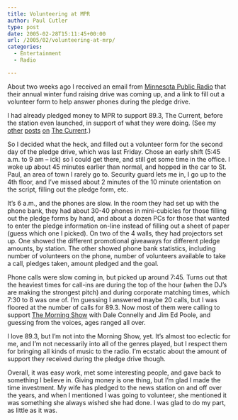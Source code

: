 ```yaml
---
title: Volunteering at MPR
author: Paul Cutler
type: post
date: 2005-02-28T15:11:45+00:00
url: /2005/02/volunteering-at-mrp/
categories:
  - Entertainment
  - Radio

---
```

About two weeks ago I received an email from [Minnesota Public Radio][1] that their annual winter fund raising drive was coming up, and a link to fill out a volunteer form to help answer phones during the pledge drive.

I had already pledged money to MPR to support 89.3, The Current, before the station even launched, in support of what they were doing. (See my [other][2] [posts][3] [on][4] [The Current][5].)

So I decided what the heck, and filled out a volunteer form for the second day of the pledge drive, which was last Friday. Chose an early shift (5:45 a.m. to 9 am &#8211; ick) so I could get there, and still get some time in the office. I woke up about 45 minutes earlier than normal, and hopped in the car to St. Paul, an area of town I rarely go to. Security guard lets me in, I go up to the 4th floor, and I&#8217;ve missed about 2 minutes of the 10 minute orientation on the script, filling out the pledge form, etc.

It&#8217;s 6 a.m., and the phones are slow. In the room they had set up with the phone bank, they had about 30-40 phones in mini-cubicles for those filling out the pledge forms by hand, and about a dozen PCs for those that wanted to enter the pledge information on-line instead of filling out a sheet of paper (guess which one I picked). On two of the 4 walls, they had projectors set up. One showed the different promotional giveaways for different pledge amounts, by station. The other showed phone bank statistics, including number of volunteers on the phone, number of volunteers available to take a call, pledges taken, amount pledged and the goal.

Phone calls were slow coming in, but picked up around 7:45. Turns out that the heaviest times for call-ins are during the top of the hour (when the DJ&#8217;s are making the strongest pitch) and during corporate matching times, which 7:30 to 8 was one of. I&#8217;m guessing I answered maybe 20 calls, but I was floored at the number of calls for 89.3. Now most of them were calling to support [The Morning Show][6] with Dale Connelly and Jim Ed Poole, and guessing from the voices, ages ranged all over.

I love 89.3, but I&#8217;m not into the Morning Show, yet. It&#8217;s almost too eclectic for me, and I&#8217;m not necessarily into all of the genres played, but I respect them for bringing all kinds of music to the radio. I&#8217;m ecstatic about the amount of support they received during the pledge drive though.

Overall, it was easy work, met some interesting people, and gave back to something I believe in. Giving money is one thing, but I&#8217;m glad I made the time investment. My wife has pledged to the news station on and off over the years, and when I mentioned I was going to volunteer, she mentioned it was something she always wished she had done. I was glad to do my part, as little as it was.

 [1]: http://www.mpr.org
 [2]: http://www.paulcutler.org/blog/?p=165
 [3]: http://www.paulcutler.org/blog/?p=181
 [4]: http://www.paulcutler.org/blog/?p=182
 [5]: http://www.paulcutler.org/blog/?p=195
 [6]: http://minnesota.publicradio.org/radio/programs/morning_show/